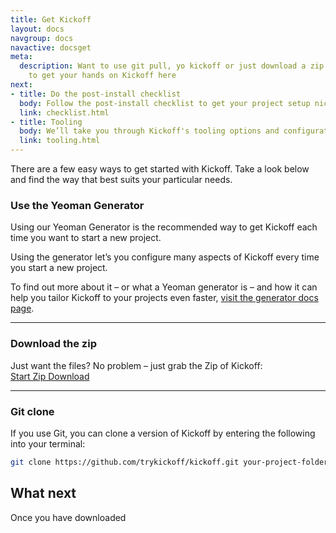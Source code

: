 ```yaml
---
title: Get Kickoff
layout: docs
navgroup: docs
navactive: docsget
meta:
  description: Want to use git pull, yo kickoff or just download a zip. Find out how
    to get your hands on Kickoff here
next:
- title: Do the post-install checklist
  body: Follow the post-install checklist to get your project setup nice and quickly
  link: checklist.html
- title: Tooling
  body: We’ll take you through Kickoff's tooling options and configuration
  link: tooling.html
---
```


There are a few easy ways to get started with Kickoff.  Take a look below and find the way that best suits your particular needs.

### Use the Yeoman Generator

Using our Yeoman Generator is the recommended way to get Kickoff each time you want to start a new project.

Using the generator let’s you configure many aspects of Kickoff every time you start a new project.

To find out more about it – or what a Yeoman generator is – and how it can help you tailor Kickoff to your projects even faster, [visit the generator docs page](yeoman.html).

<hr class="sectionSplitter">

### Download the zip

Just want the files?  No problem – just grab the Zip of Kickoff:<br>
<a href="https://github.com/trykickoff/kickoff/archive/master.zip" class="btn btn--primary btn--small">Start Zip Download</a>

<hr class="sectionSplitter">

### Git clone

If you use Git, you can clone a version of Kickoff by entering the following into your terminal:

```sh
git clone https://github.com/trykickoff/kickoff.git your-project-folder
```


## What next
Once you have downloaded
